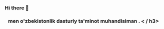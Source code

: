 ### Hi there 👋

<h3  align="center" >men    o'zbekistonlik dasturiy  ta'minot muhandisiman   . < / h3>
